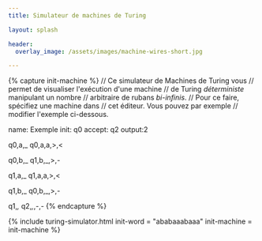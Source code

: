 ```yaml
---
title: Simulateur de machines de Turing

layout: splash

header:
  overlay_image: /assets/images/machine-wires-short.jpg

---
```

{% capture init-machine %}
// Ce simulateur de Machines de Turing vous
// permet de visualiser l'exécution d'une machine
// de Turing *déterministe* manipulant un nombre
// arbitraire de rubans *bi-infinis*.
// Pour ce faire, spécifiez une machine dans
// cet éditeur. Vous pouvez par exemple
// modifier l'exemple ci-dessous.

name: Exemple
init: q0
accept: q2
output:2

q0,a,_
q0,a,a,>,<

q0,b,_
q1,b,_,>,-

q1,a,_
q1,a,a,>,<

q1,b,_
q0,b,_,>,-

q1,_,_
q2,_,_,-,-
{% endcapture %}

{% include turing-simulator.html init-word = "ababaaabaaa" init-machine = init-machine %}
